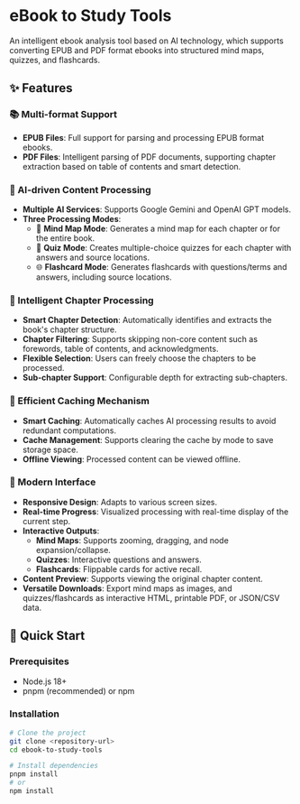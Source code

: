 # eBook to Study Tools

An intelligent ebook analysis tool based on AI technology, which supports converting EPUB and PDF format ebooks into structured mind maps, quizzes, and flashcards.

## ✨ Features

### 📚 Multi-format Support
- **EPUB Files**: Full support for parsing and processing EPUB format ebooks.
- **PDF Files**: Intelligent parsing of PDF documents, supporting chapter extraction based on table of contents and smart detection.

### 🤖 AI-driven Content Processing
- **Multiple AI Services**: Supports Google Gemini and OpenAI GPT models.
- **Three Processing Modes**:
  - 📝 **Mind Map Mode**: Generates a mind map for each chapter or for the entire book.
  - 🧠 **Quiz Mode**: Creates multiple-choice quizzes for each chapter with answers and source locations.
  - 🌐 **Flashcard Mode**: Generates flashcards with questions/terms and answers, including source locations.

### 🎯 Intelligent Chapter Processing
- **Smart Chapter Detection**: Automatically identifies and extracts the book's chapter structure.
- **Chapter Filtering**: Supports skipping non-core content such as forewords, table of contents, and acknowledgments.
- **Flexible Selection**: Users can freely choose the chapters to be processed.
- **Sub-chapter Support**: Configurable depth for extracting sub-chapters.

### 💾 Efficient Caching Mechanism
- **Smart Caching**: Automatically caches AI processing results to avoid redundant computations.
- **Cache Management**: Supports clearing the cache by mode to save storage space.
- **Offline Viewing**: Processed content can be viewed offline.

### 🎨 Modern Interface
- **Responsive Design**: Adapts to various screen sizes.
- **Real-time Progress**: Visualized processing with real-time display of the current step.
- **Interactive Outputs**:
    - **Mind Maps**: Supports zooming, dragging, and node expansion/collapse.
    - **Quizzes**: Interactive questions and answers.
    - **Flashcards**: Flippable cards for active recall.
- **Content Preview**: Supports viewing the original chapter content.
- **Versatile Downloads**: Export mind maps as images, and quizzes/flashcards as interactive HTML, printable PDF, or JSON/CSV data.

## 🚀 Quick Start

### Prerequisites
- Node.js 18+
- pnpm (recommended) or npm

### Installation
```bash
# Clone the project
git clone <repository-url>
cd ebook-to-study-tools

# Install dependencies
pnpm install
# or
npm install
